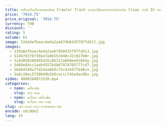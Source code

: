 ```yaml
---
title: เครื่องเก็บเกี่ยวสามเหลี่ยม Crawler Track ระบบเปลี่ยนยางยางล้อสําหรับ Claas กรณี Ih รถแทรกเตอร์ฟาร์ม Agri Crawler แทร็ก
price: '7014.75'
price_original: '7014.75'
currency: THB
discount: ''
rating: 5
volume: 61
image: S3da6efbaac4e4a2aa67db0435797fd41J.jpg
images:
  - S3da6efbaac4e4a2aa67db0435797fd41J.jpg
  - S14b791f6f36b47a8b553d40c32c027b0r.jpg
  - Sc6d058209495426c8b312a060ee91664y.jpg
  - Sd66e84cc1aeb4557bdb67974785777cd7.jpg
  - S6d44549a7fd24aa8b0c75c43e977b48cn.jpg
  - Sa8c28ec5738048b2b0caccc742edac08z.jpg
video: 4000260872530.mp4
categories:
  - name: เครื่องมือ
    slug: เคร-องม
  - name: อะไหล่ เครื่องมือ
    slug: อะไหล-เคร-องม
slug: เคร-องเก-บเก-ยวสามเหล-ยม
encode: okLNUeI
lang: th
---
```

  